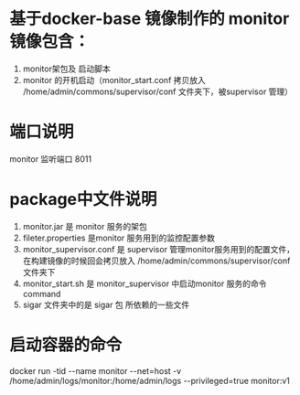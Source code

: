 # 基于docker-base 镜像制作的 monitor 镜像包含：
1. monitor架包及 启动脚本
2. monitor 的开机启动（monitor_start.conf 拷贝放入 /home/admin/commons/supervisor/conf 文件夹下，被supervisor 管理）

# 端口说明
monitor 监听端口 8011

# package中文件说明
1. monitor.jar 是 monitor 服务的架包
2. fileter.properties 是monitor 服务用到的监控配置参数
3. monitor_supervisor.conf 是 supervisor 管理monitor服务用到的配置文件，在构建镜像的时候回会拷贝放入 /home/admin/commons/supervisor/conf 文件夹下
4. monitor_start.sh 是 monitor_supervisor 中启动monitor 服务的命令command
5. sigar 文件夹中的是 sigar 包 所依赖的一些文件

# 启动容器的命令
docker run -tid --name monitor --net=host -v /home/admin/logs/monitor:/home/admin/logs --privileged=true monitor:v1
